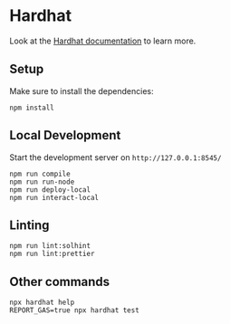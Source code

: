 # Hardhat

Look at the [Hardhat documentation](https://hardhat.org/hardhat-runner/docs/getting-started) to learn more.

## Setup

Make sure to install the dependencies:

```
npm install
```

## Local Development

Start the development server on `http://127.0.0.1:8545/`

```
npm run compile
npm run run-node
npm run deploy-local
npm run interact-local
```

## Linting

```
npm run lint:solhint
npm run lint:prettier
```

## Other commands

```
npx hardhat help
REPORT_GAS=true npx hardhat test
```
